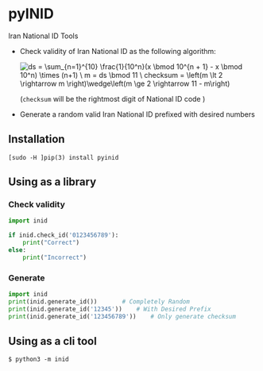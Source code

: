 
# pyINID
Iran National ID Tools

 - Check validity of Iran National ID as the following algorithm:

	![ds = \sum_{n=1}^{10} \frac{1}{10^n}(x \bmod 10^{n + 1} - x \bmod 10^n) \times (n+1)  \\  
m = ds \bmod 11  \\
checksum = \left(m \lt 2 \rightarrow m \right)\wedge\left(m \ge 2 \rightarrow 11 - m\right)](http://mathurl.com/render.cgi?%5Ctextmode%20ds%20%3D%20%5Csum_%7Bn%3D1%7D%5E%7B10%7D%20%5Cfrac%7B1%7D%7B%7B10%7D%5En%7D%28x%20%5Cbmod%20%7B10%7D%5E%7Bn%20+%201%7D%20-%20x%20%5Cbmod%20%7B10%7D%5En%29%20%5Ctimes%20%28n%20+%201%29%20%20%5C%5C%0A%5C%5C%0Am%20%3D%20ds%20%5Cbmod%2011%20%20%5C%5C%0A%5C%5C%0Achecksum%20%3D%20%5Cleft%28m%20%5Clt%202%20%5Crightarrow%20m%20%5Cright%29%5Cwedge%5Cleft%28m%20%5Cge%202%20%5Crightarrow%2011%20-%20m%5Cright%29%5Cnocache)

	  (`checksum` will be the rightmost digit of National ID code )

 - Generate a random valid Iran National ID prefixed with desired numbers

## Installation

    [sudo -H ]pip(3) install pyinid

## Using  as a library
### Check validity
```python
import inid

if inid.check_id('0123456789'):
	print("Correct")
else: 
	print("Incorrect")
```
### Generate
```python
import inid
print(inid.generate_id())		# Completely Random
print(inid.generate_id('12345'))	# With Desired Prefix
print(inid.generate_id('123456789'))	# Only generate checksum
```
## Using  as a cli tool

    $ python3 -m inid


